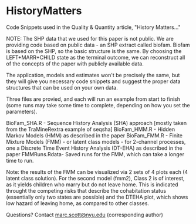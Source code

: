 # HistoryMatters
Code Snippets used in the Quality &amp; Quantity article, "History Matters..."

NOTE: The SHP data that we used for this paper is not public. 
We are providing code based on public data - an SHP extract called biofam.
Biofam is based on the SHP, so the basic structure is the same. By choosing the 
LEFT+MARR+CHILD state as the terminal outcome, we can reconstruct all of the 
concepts of the paper with publicly available data.

The application, models and estimates won't be precisely the same, 
but they will give you necessary code snippets and suggest the proper
data structures that can be used on your own data.

Three files are provied, and each will run an example from start to finish (some runs
may take some time to complete, depending on how you set the parameters).

BioFam_SHA.R - Sequence History Analysis (SHA) approach [mostly taken from the TraMineRextra example of seqsha]
BioFam_HMM.R - Hidden Markov Models (HMM) as described in the paper
BioFam_FMM.R - Finite Mixture Models (FMM) - or latent class models - for 2-channel processes, 
               one a Discrete Time Event History Analysis (DT-EHA) as described in the paper
FMMRuns.Rdata- Saved runs for the FMM, which can take a longer time to run.

Note: the results of the FMM can be visualized via 2 sets of 4 plots each (4 latent class solution). 
For the second model (fmm2), Class 2 is of interest, as it yields children who marry but do not leave home.
This is indicated throught the competing risks that describe the cohabitation status (essentially only two states
are possible) and the DTEHA plot, which shows low hazard of leaving home, as compared to other classes.

Questions? Contact marc.scott@nyu.edu (corresponding author)
